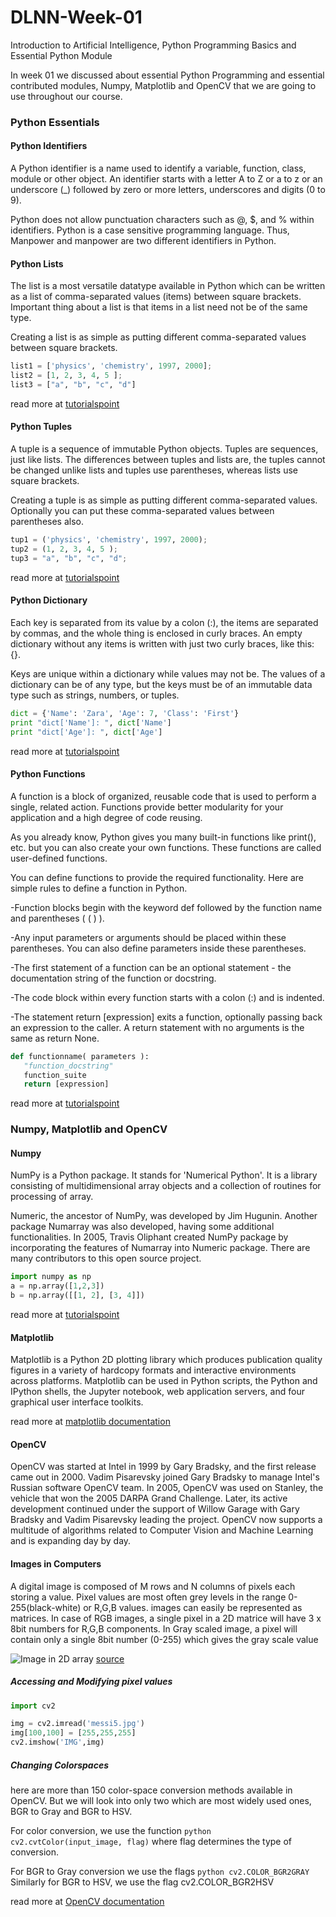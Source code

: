 # DLNN-Week-01
Introduction to Artificial Intelligence, Python Programming Basics and Essential Python Module

In week 01 we discussed about essential Python Programming and essential contributed modules, Numpy, Matplotlib and OpenCV that we are going to use throughout our course.

### Python Essentials

#### Python Identifiers

A Python identifier is a name used to identify a variable, function, class, module or other object. An identifier starts with a letter A to Z or a to z or an underscore (_) followed by zero or more letters, underscores and digits (0 to 9).

Python does not allow punctuation characters such as @, $, and % within identifiers. Python is a case sensitive programming language. Thus, Manpower and manpower are two different identifiers in Python.


#### Python Lists

The list is a most versatile datatype available in Python which can be written as a list of comma-separated values (items) between square brackets. Important thing about a list is that items in a list need not be of the same type.

Creating a list is as simple as putting different comma-separated values between square brackets.

```python
list1 = ['physics', 'chemistry', 1997, 2000];
list2 = [1, 2, 3, 4, 5 ];
list3 = ["a", "b", "c", "d"]
```

read more at [tutorialspoint](https://www.tutorialspoint.com/python/python_lists.htm)

#### Python Tuples

A tuple is a sequence of immutable Python objects. Tuples are sequences, just like lists. The differences between tuples and lists are, the tuples cannot be changed unlike lists and tuples use parentheses, whereas lists use square brackets.

Creating a tuple is as simple as putting different comma-separated values. Optionally you can put these comma-separated values between parentheses also.

```python
tup1 = ('physics', 'chemistry', 1997, 2000);
tup2 = (1, 2, 3, 4, 5 );
tup3 = "a", "b", "c", "d";
```

read more at [tutorialspoint](https://www.tutorialspoint.com/python/python_tuples.htm)

#### Python Dictionary

Each key is separated from its value by a colon (:), the items are separated by commas, and the whole thing is enclosed in curly braces. An empty dictionary without any items is written with just two curly braces, like this: {}.

Keys are unique within a dictionary while values may not be. The values of a dictionary can be of any type, but the keys must be of an immutable data type such as strings, numbers, or tuples.

```python
dict = {'Name': 'Zara', 'Age': 7, 'Class': 'First'}
print "dict['Name']: ", dict['Name']
print "dict['Age']: ", dict['Age']
```

read more at [tutorialspoint](https://www.tutorialspoint.com/python/python_dictionary.htm)


#### Python Functions

A function is a block of organized, reusable code that is used to perform a single, related action. Functions provide better modularity for your application and a high degree of code reusing.

As you already know, Python gives you many built-in functions like print(), etc. but you can also create your own functions. These functions are called user-defined functions.

You can define functions to provide the required functionality. Here are simple rules to define a function in Python.

-Function blocks begin with the keyword def followed by the function name and parentheses ( ( ) ).

-Any input parameters or arguments should be placed within these parentheses. You can also define parameters inside these parentheses.

-The first statement of a function can be an optional statement - the documentation string of the function or docstring.

-The code block within every function starts with a colon (:) and is indented.

-The statement return [expression] exits a function, optionally passing back an expression to the caller. A return statement with no arguments is the same as return None.

```python
def functionname( parameters ):
   "function_docstring"
   function_suite
   return [expression]
```

read more at [tutorialspoint](https://www.tutorialspoint.com/python/python_functions.htm)

### Numpy, Matplotlib and OpenCV

#### Numpy

NumPy is a Python package. It stands for 'Numerical Python'. It is a library consisting of multidimensional array objects and a collection of routines for processing of array.

Numeric, the ancestor of NumPy, was developed by Jim Hugunin. Another package Numarray was also developed, having some additional functionalities. In 2005, Travis Oliphant created NumPy package by incorporating the features of Numarray into Numeric package. There are many contributors to this open source project.

```python
import numpy as np 
a = np.array([1,2,3]) 
b = np.array([[1, 2], [3, 4]])
```
read more at [tutorialspoint](https://www.tutorialspoint.com/numpy/numpy_ndarray_object.htm)

#### Matplotlib

Matplotlib is a Python 2D plotting library which produces publication quality figures in a variety of hardcopy formats and interactive environments across platforms. Matplotlib can be used in Python scripts, the Python and IPython shells, the Jupyter notebook, web application servers, and four graphical user interface toolkits.

read more at [matplotlib documentation](https://matplotlib.org/tutorials/introductory/pyplot.html#sphx-glr-tutorials-introductory-pyplot-py)

#### OpenCV

OpenCV was started at Intel in 1999 by Gary Bradsky, and the first release came out in 2000. Vadim Pisarevsky joined Gary Bradsky to manage Intel's Russian software OpenCV team. In 2005, OpenCV was used on Stanley, the vehicle that won the 2005 DARPA Grand Challenge. Later, its active development continued under the support of Willow Garage with Gary Bradsky and Vadim Pisarevsky leading the project. OpenCV now supports a multitude of algorithms related to Computer Vision and Machine Learning and is expanding day by day.

#### Images in Computers

A digital image is composed of M rows and N columns of pixels each storing a value. Pixel values are most often grey levels in the range 0-255(black-white) or R,G,B values. images can easily be represented as matrices. In case of RGB images, a single pixel in a 2D matrice will have 3 x 8bit numbers for R,G,B components. In Gray scaled image, a pixel will contain only a single 8bit number (0-255) which gives the gray scale value

![Image in 2D array](https://blogs.mathworks.com/images/steve/2011/dipum_fig_2_1_a.png)
[source](https://blogs.mathworks.com/images/steve/2011/dipum_fig_2_1_a.png)


##### Accessing and Modifying pixel values

```python
import cv2

img = cv2.imread('messi5.jpg')
img[100,100] = [255,255,255]
cv2.imshow('IMG',img)
```

##### Changing Colorspaces

here are more than 150 color-space conversion methods available in OpenCV. But we will look into only two which are most widely used ones, BGR to Gray and BGR to HSV.

For color conversion, we use the function ```python cv2.cvtColor(input_image, flag)``` where flag determines the type of conversion.

For BGR to Gray conversion we use the flags ```python cv2.COLOR_BGR2GRAY```  Similarly for BGR to HSV, we use the flag cv2.COLOR_BGR2HSV

read more at [OpenCV documentation](https://opencv-python-tutroals.readthedocs.io/en/latest/py_tutorials/py_tutorials.html)
